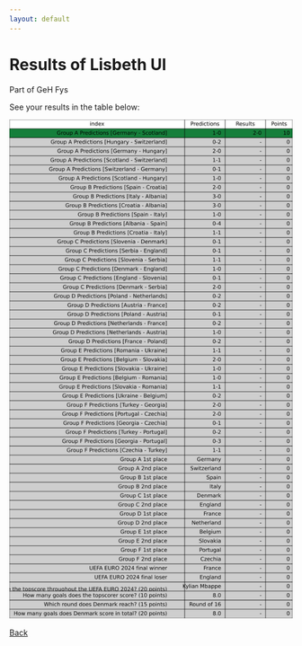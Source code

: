 ```yaml
---
layout: default
---
```


# Results of Lisbeth Ul 
    
Part of GeH Fys
    
See your results in the table below:
    
![Lisbeth Ul](./user_plots/Lisbeth_Ul.svg?raw=true)

[Back](https://christianbanggribsvad.github.io/em_spillet.github.io/)
